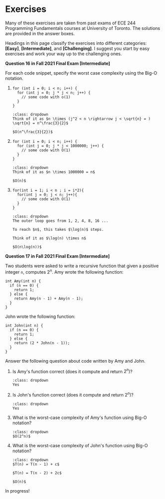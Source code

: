 # Exercises

Many of these exercises are taken from past exams of ECE 244 Programming Fundamentals courses at University of Toronto. The solutions are provided in the answer boxes.

Headings in this page classify the exercises into different categories: **[Easy]**, **[Intermediate]**, and **[Challenging]**. I suggest you start by easy exercises and work your way up to the challenging ones.

**Question 16 in Fall 2021 Final Exam [Intermediate]**

For each code snippet, specify the worst case complexity using the Big-O notation. 


1. 
    ```{code-block} cpp
    for (int i = 0; i < n; i++) {
      for (int j = 0; j * j < n; j++) {
        // some code with o(1)
      }
    }
    ```
    ```{admonition} Answer
    :class: dropdown
    Think of it as $n \times (j^2 < n \rightarrow j < \sqrt{n} = ) \sqrt{n} = n^\frac{3}{2}$

    $O(n^\frac{3}{2})$
    ```
2.  
    ```{code-block} cpp
    for (int i = 0; i < n; i++) {
      for (int j = 0; j * j < 1000000; j++) {
        // some code with O(1)
      }
    }
    ```
    ```{admonition} Answer
    :class: dropdown
    Think of it as $n \times 1000000 = n$

    $O(n)$
    ```
3. 
    ```{code-block} cpp
    for(int i = 1; i < n ; i = i*2){
      for(int j = 0; j < n; j++){
        // some code with O(1)
      }
    }
    ```
    ```{admonition} Answer
    :class: dropdown
    The outer loop goes from 1, 2, 4, 8, 16 ...

    To reach $n$, this takes $\log(n)$ steps.

    Think of it as $\log(n) \times n$

    $O(n\log(n))$
    ```

**Question 17 in Fall 2021 Final Exam [Intermediate]**

Two students were asked to write a recursive function that given a positive integer `n`, computes $2^n$. Amy wrote the following function:

```{code-block} cpp
int Amy(int n) {
  if (n == 0) {
    return 1;
  } else {
    return Amy(n - 1) + Amy(n - 1);
  }
}
```

John wrote the following function:

```{code-block} cpp
int John(int n) {
  if (n == 0) {
    return 1;
  } else {
    return (2 * John(n - 1));
  }
}
```

Answer the following question about code written by Amy and John.

1. Is Amy's function correct (does it compute and return $2^n$)?

    ```{admonition} Answer
    :class: dropdown
    Yes
    ```

2. Is John's function correct (does it compute and return $2^n$)?

    ```{admonition} Answer
    :class: dropdown
    Yes
    ```

3. What is the worst-case complexity of Amy's function using Big-O notation?

    ```{admonition} Answer
    :class: dropdown
    $O(2^n)$
    ```

4. What is the worst-case complexity of John's function using Big-O notation?

    ```{admonition} Answer
    :class: dropdown
    $T(n) = T(n - 1) + c$

    $T(n) = T(n - 2) + 2c$
    
    $O(n)$
    ```

In progress!